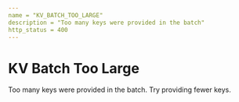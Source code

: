 ```yaml
---
name = "KV_BATCH_TOO_LARGE"
description = "Too many keys were provided in the batch"
http_status = 400
---
```


# KV Batch Too Large

Too many keys were provided in the batch. Try providing fewer keys.
